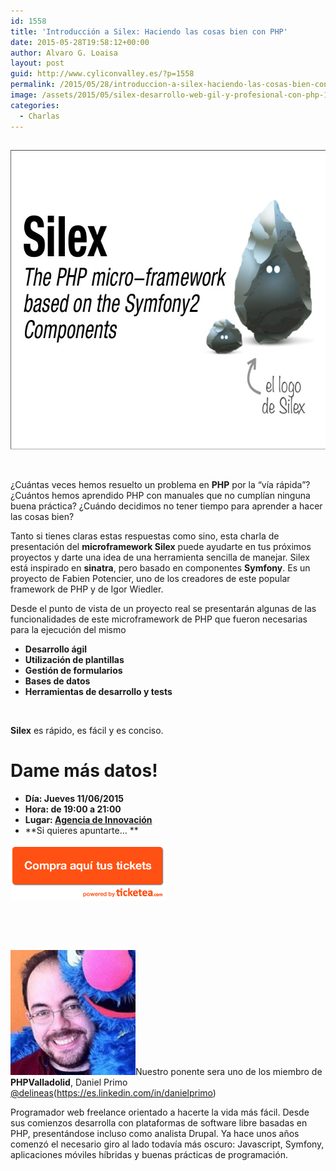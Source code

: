```yaml
---
id: 1558
title: 'Introducción a Silex: Haciendo las cosas bien con PHP'
date: 2015-05-28T19:58:12+00:00
author: Alvaro G. Loaisa
layout: post
guid: http://www.cyliconvalley.es/?p=1558
permalink: /2015/05/28/introduccion-a-silex-haciendo-las-cosas-bien-con-php/
image: /assets/2015/05/silex-desarrollo-web-gil-y-profesional-con-php-17-638.jpg
categories:
  - Charlas
---
```

## 

<img class="aligncenter size-full wp-image-1559" src="/assets/2015/05/silex-desarrollo-web-gil-y-profesional-con-php-17-638.jpg" alt="silex-desarrollo-web-gil-y-profesional-con-php-17-638" width="638" height="479" />

&nbsp;

¿Cuántas veces hemos resuelto un problema en **PHP** por la &#8220;vía rápida&#8221;? ¿Cuántos hemos aprendido PHP con manuales que no cumplían ninguna buena práctica? ¿Cuándo decidimos no tener tiempo para aprender a hacer las cosas bien?

Tanto si tienes claras estas respuestas como sino, esta charla de presentación del **microframework Silex** puede ayudarte en tus próximos proyectos y darte una idea de una herramienta sencilla de manejar. Silex está inspirado en **sinatra**, pero basado en componentes **Symfony**. Es un proyecto de Fabien Potencier, uno de los creadores de este popular framework de PHP y de Igor Wiedler.

Desde el punto de vista de un proyecto real se presentarán algunas de las funcionalidades de este microframework de PHP que fueron necesarias para la ejecución del mismo

  * **Desarrollo ágil**
  * **Utilización de plantillas**
  * **Gestión de formularios**
  * **Bases de datos**
  * **Herramientas de desarrollo y tests**

&nbsp;

**Silex** es rápido, es fácil y es conciso.

# Dame más datos!

  * **Día: Jueves 11/06/2015**
  * **Hora: de 19:00 a 21:00**
  * **Lugar: [Agencia de Innovación](https://www.google.es/maps/place/Agencia+de+Innovaci%C3%B3n/@41.618862,-4.747401,17z/data=!3m1!4b1!4m2!3m1!1s0xd476cde13c9d9df:0xc54421ea5d686678)**
  * **Si quieres apuntarte… **

<a href="https://www.ticketea.com/introduccion-a-silex-haciendo-las-cosas-bien-con-php/" target="_blank"><img class=" aligncenter" title="Entradas" src="/assets/2014/04/buyhere1.png" alt="" width="250" height="90" /></a>

&nbsp;

&nbsp;

<img class="alignleft wp-image-1566" src="/assets/2015/05/delineas.jpeg" alt="delineas" width="200" height="200" />Nuestro ponente sera uno de los miembro de **PHPValladolid**, Daniel Primo <a href="https://twitter.com/delineas" target="_blank">@delineas</a>(<a href="https://es.linkedin.com/in/danielprimo" target="_blank">https://es.linkedin.com/in/danielprimo</a>)

Programador web freelance orientado a hacerte la vida más fácil. Desde sus comienzos desarrolla con plataformas de software libre basadas en PHP, presentándose incluso como analista Drupal. Ya hace unos años comenzó el necesario giro al lado todavía más oscuro: Javascript, Symfony, aplicaciones móviles híbridas y buenas prácticas de programación.

# 

&nbsp;